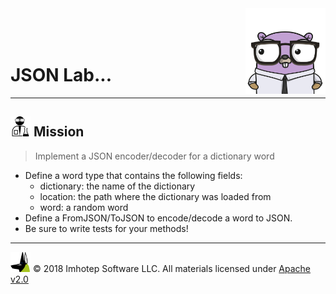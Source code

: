<img src="../../assets/gophernand.png" align="right" width="128" height="auto"/>

<br/>
<br/>
<br/>

# JSON Lab...

---
## <img src="../../assets/lab.png" width="auto" height="32"/> Mission

> Implement a JSON encoder/decoder for a dictionary word

* Define a word type that contains the following fields:
  * dictionary: the name of the dictionary
  * location: the path where the dictionary was loaded from
  * word: a random word
* Define a FromJSON/ToJSON to encode/decode a word to JSON.
* Be sure to write tests for your methods!

---
<img src="../../assets/imhotep_logo.png" width="32" height="auto"/> © 2018 Imhotep Software LLC.
All materials licensed under [Apache v2.0](http://www.apache.org/licenses/LICENSE-2.0)
